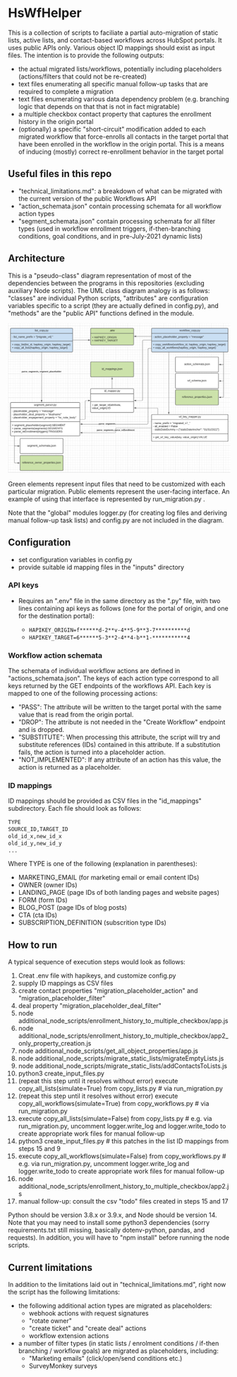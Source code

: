 # HsWfHelper

This is a collection of scripts to faciliate a partial auto-migration of static lists, active lists, and contact-based workflows across HubSpot portals. It uses public APIs only. Various object ID mappings should exist as input files. The intention is to provide the following outputs:

* the actual migrated lists/workflows, potentially including placeholders (actions/filters that could not be re-created)
* text files enumerating all specific manual follow-up tasks that are required to complete a migration
* text files enumerating various data dependency problem (e.g. branching logic that depends on that that is not in fact migratable)
* a multiple checkbox contact property that captures the enrollment history in the origin portal
* (optionally) a specific "short-circuit" modification added to each migrated workflow that force-enrolls all contacts in the target portal that have been enrolled in the workflow in the origin portal. This is a means of inducing (mostly) correct re-enrollment behavior in the target portal

## Useful files in this repo

* "technical_limitations.md": a breakdown of what can be migrated with the current version of the public Workflows API
* "action_schemata.json" contain processing schemata for all workflow action types
* "segment_schemata.json" contain processing schemata for all filter types (used in workflow enrollment triggers, if-then-branching conditions, goal conditions, and in pre-July-2021 dynamic lists)

## Architecture

This is a "pseudo-class" diagram representation of most of the dependencies between the programs in this repositories (excluding auxiliary Node scripts). The UML class diagram analogy is as follows: "classes" are individual Python scripts, "attributes" are configuration variables specific to a script (they are actually defined in config.py), and "methods" are the "public API" functions defined in the module.

![pseudo class diagram](./HsWfHelper_dependencies.png)

Green elements represent input files that need to be customized with each particular migration. Public elements represent the user-facing interface. An example of using that interface is represented by run_migration.py .

Note that the "global" modules logger.py (for creating log files and deriving manual follow-up task lists) and config.py are not included in the diagram.

## Configuration

* set configuration variables in config.py
* provide suitable id mapping files in the "inputs" directory 

### API keys

* Requires an ".env" file in the same directory as the ".py" file, with two lines containing api keys as follows (one for the portal of origin, and one for the destination portal):

  * `HAPIKEY_ORIGIN=f******d-2**v-4**5-9**3-7**********d`
  * `HAPIKEY_TARGET=6******5-3**2-4**4-b**1-***********4`

### Workflow action schemata

The schemata of individual workflow actions are defined in "actions_schemata.json". The keys of each action type correspond to all keys returned by the GET endpoints of the workflows API. Each key is mapped to one of the following processing actions:
* "PASS": The attribute will be written to the target portal with the same value that is read from the origin portal.
* "DROP": The attribute is not needed in the "Create Workflow" endpoint and is dropped.
* "SUBSTITUTE": When processing this attribute, the script will try and substitute references (IDs) contained in this attribute. If a substitution fails, the action is turned into a placeholder action.
* "NOT_IMPLEMENTED": If any attribute of an action has this value, the action is returned as a placeholder.

### ID mappings

ID mappings should be provided as CSV files in the "id_mappings" subdirectory. Each file should look as follows:

```
TYPE
SOURCE_ID,TARGET_ID
old_id_x,new_id_x
old_id_y,new_id_y
...
```

Where TYPE is one of the following (explanation in parentheses):
* MARKETING_EMAIL (for marketing email or email content IDs)
* OWNER (owner IDs)
* LANDING_PAGE (page IDs of both landing pages and website pages)
* FORM (form IDs)
* BLOG_POST (page IDs of blog posts)
* CTA (cta IDs)
* SUBSCRIPTION_DEFINITION (subscrition type IDs)

## How to run

A typical sequence of execution steps would look as follows:

1. Creat .env file with hapikeys, and customize config.py
2. supply ID mappings as CSV files
4. create contact properties "migration_placeholder_action" and "migration_placeholder_filter"
5. deal property "migration_placeholder_deal_filter"
6. node additional_node_scripts/enrollment_history_to_multiple_checkbox/app.js
7. node additional_node_scripts/enrollment_history_to_multiple_checkbox/app2_only_property_creation.js
8. node additional_node_scripts/get_all_object_properties/app.js
9. node additional_node_scripts/migrate_static_lists/migrateEmptyLists.js
10. node additional_node_scripts/migrate_static_lists/addContactsToLists.js
11. python3 create_input_files.py
12. (repeat this step until it resolves without error) execute copy_all_lists(simulate=True) from copy_lists.py # via run_migration.py
13. (repeat this step until it resolves without error) execute copy_all_workflows(simulate=True) from copy_workflows.py # via run_migration.py
14. execute copy_all_lists(simulate=False) from copy_lists.py  # e.g. via run_migration.py, uncomment logger.write_log and logger.write_todo to create appropriate work files for manual follow-up
15. python3 create_input_files.py # this patches in the list ID mappings from steps 15 and 9
16. execute copy_all_workflows(simulate=False) from copy_workflows.py # e.g. via run_migration.py, uncomment logger.write_log and logger.write_todo to create appropriate work files for manual follow-up
17. node additional_node_scripts/enrollment_history_to_multiple_checkbox/app2.js
18. manual follow-up: consult the csv "todo" files created in steps 15 and 17

Python should be version 3.8.x or 3.9.x, and Node should be version 14. Note that you may need to install some python3 dependencies (sorry requirements.txt still missing, basically dotenv-python, pandas, and requests). In addition, you will have to "npm install" before running the node scripts.


## Current limitations

In addition to the limitations laid out in "technical_limitations.md", right now the script has the following limitations:
* the following additional action types are migrated as placeholders:
  * webhook actions with request signatures
  * "rotate owner"
  * "create ticket" and "create deal" actions
  * workflow extension actions
* a number of filter types (in static lists / enrolment conditions / if-then branching / workflow goals) are migrated as placeholders, including:
  * "Marketing emails" (click/open/send conditions etc.)
  * SurveyMonkey surveys

